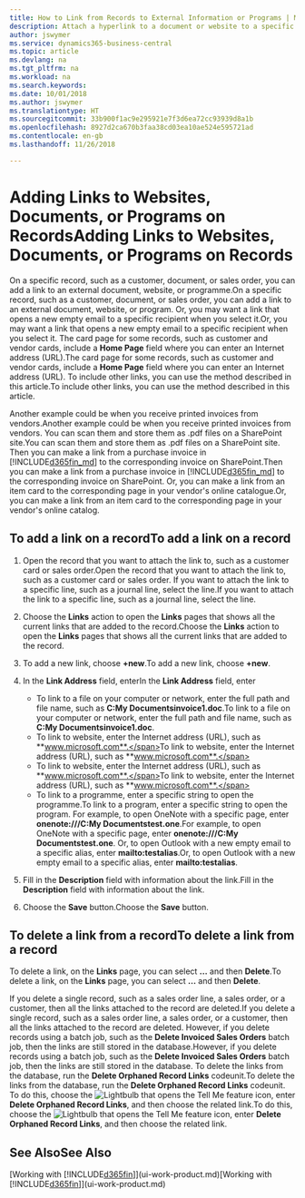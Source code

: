 ```yaml
---
title: How to Link from Records to External Information or Programs | Microsoft Docs
description: Attach a hyperlink to a document or website to a specific record, such as a customer or document.
author: jswymer
ms.service: dynamics365-business-central
ms.topic: article
ms.devlang: na
ms.tgt_pltfrm: na
ms.workload: na
ms.search.keywords: 
ms.date: 10/01/2018
ms.author: jswymer
ms.translationtype: HT
ms.sourcegitcommit: 33b900f1ac9e295921e7f3d6ea72cc93939d8a1b
ms.openlocfilehash: 8927d2ca670b3faa38cd03ea10ae524e595721ad
ms.contentlocale: en-gb
ms.lasthandoff: 11/26/2018

---
```

# <a name="adding-links-to-websites-documents-or-programs-on-records"></a><span data-ttu-id="23ffc-103">Adding Links to Websites, Documents, or Programs on Records</span><span class="sxs-lookup"><span data-stu-id="23ffc-103">Adding Links to Websites, Documents, or Programs on Records</span></span>
<span data-ttu-id="23ffc-104">On a specific record, such as a customer, document, or sales order, you can add a link to an external document, website, or programme.</span><span class="sxs-lookup"><span data-stu-id="23ffc-104">On a specific record, such as a customer, document, or sales order, you can add a link to an external document, website, or program.</span></span> <span data-ttu-id="23ffc-105">Or, you may want a link that opens a new empty email to a specific recipient when you select it.</span><span class="sxs-lookup"><span data-stu-id="23ffc-105">Or, you may want a link that opens a new empty email to a specific recipient when you select it.</span></span> <span data-ttu-id="23ffc-106">The card page for some records, such as customer and vendor cards, include a **Home Page** field where you can enter an Internet address (URL).</span><span class="sxs-lookup"><span data-stu-id="23ffc-106">The card page for some records, such as customer and vendor cards, include a **Home Page** field where you can enter an Internet address (URL).</span></span> <span data-ttu-id="23ffc-107">To include other links, you can use the method described in this article.</span><span class="sxs-lookup"><span data-stu-id="23ffc-107">To include other links, you can use the method described in this article.</span></span>

<span data-ttu-id="23ffc-108">Another example could be when you receive printed invoices from vendors.</span><span class="sxs-lookup"><span data-stu-id="23ffc-108">Another example could be when you receive printed invoices from vendors.</span></span> <span data-ttu-id="23ffc-109">You can scan them and store them as .pdf files on a SharePoint site.</span><span class="sxs-lookup"><span data-stu-id="23ffc-109">You can scan them and store them as .pdf files on a SharePoint site.</span></span> <span data-ttu-id="23ffc-110">Then you can make a link from a purchase invoice in [!INCLUDE[d365fin_md](includes/d365fin_md.md)] to the corresponding invoice on  SharePoint.</span><span class="sxs-lookup"><span data-stu-id="23ffc-110">Then you can make a link from a purchase invoice in [!INCLUDE[d365fin_md](includes/d365fin_md.md)] to the corresponding invoice on  SharePoint.</span></span> <span data-ttu-id="23ffc-111">Or, you can make a link from an item card to the corresponding page in your vendor's online catalogue.</span><span class="sxs-lookup"><span data-stu-id="23ffc-111">Or, you can make a link from an item card to the corresponding page in your vendor's online catalog.</span></span>

## <a name="to-add-a-link-on-a-record"></a><span data-ttu-id="23ffc-112">To add a link on a record</span><span class="sxs-lookup"><span data-stu-id="23ffc-112">To add a link on a record</span></span>   

1.  <span data-ttu-id="23ffc-113">Open the record that you want to attach the link to, such as a customer card or sales order.</span><span class="sxs-lookup"><span data-stu-id="23ffc-113">Open the record that you want to attach the link to, such as a customer card or sales order.</span></span> <span data-ttu-id="23ffc-114">If you want to attach the link to a specific line, such as a journal line, select the line.</span><span class="sxs-lookup"><span data-stu-id="23ffc-114">If you want to attach the link to a specific line, such as a journal line, select the line.</span></span>  

2.  <span data-ttu-id="23ffc-115">Choose the **Links** action to open the **Links** pages that shows all the current links that are added to the record.</span><span class="sxs-lookup"><span data-stu-id="23ffc-115">Choose the **Links** action to open the **Links** pages that shows all the current links that are added to the record.</span></span>

3. <span data-ttu-id="23ffc-116">To add a new link, choose **+new**.</span><span class="sxs-lookup"><span data-stu-id="23ffc-116">To add a new link, choose **+new**.</span></span>

4.  <span data-ttu-id="23ffc-117">In the **Link Address** field, enter</span><span class="sxs-lookup"><span data-stu-id="23ffc-117">In the **Link Address** field, enter</span></span>

    -   <span data-ttu-id="23ffc-118">To link to a file on your computer or network, enter the full path and file name, such as  **C:My Documentsinvoice1.doc**.</span><span class="sxs-lookup"><span data-stu-id="23ffc-118">To link to a file on your computer or network, enter the full path and file name, such as  **C:My Documentsinvoice1.doc**.</span></span>
    -   <span data-ttu-id="23ffc-119">To link to website, enter the Internet address (URL), such as **www.microsoft.com**.</span><span class="sxs-lookup"><span data-stu-id="23ffc-119">To link to website, enter the Internet address (URL), such as **www.microsoft.com**.</span></span>
    -   <span data-ttu-id="23ffc-120">To link to website, enter the Internet address (URL), such as **www.microsoft.com**.</span><span class="sxs-lookup"><span data-stu-id="23ffc-120">To link to website, enter the Internet address (URL), such as **www.microsoft.com**.</span></span>
    -   <span data-ttu-id="23ffc-121">To link to a programme, enter a specific string to open the programme.</span><span class="sxs-lookup"><span data-stu-id="23ffc-121">To link to a program, enter a specific string to open the program.</span></span> <span data-ttu-id="23ffc-122">For example, to open OneNote with a specific page, enter **onenote:///C:My Documentstest.one**.</span><span class="sxs-lookup"><span data-stu-id="23ffc-122">For example, to open OneNote with a specific page, enter **onenote:///C:My Documentstest.one**.</span></span> <span data-ttu-id="23ffc-123">Or, to open Outlook with a new empty email to a specific alias, enter **mailto:testalias**.</span><span class="sxs-lookup"><span data-stu-id="23ffc-123">Or, to open Outlook with a new empty email to a specific alias, enter **mailto:testalias**.</span></span>  

5.  <span data-ttu-id="23ffc-124">Fill in the **Description** field with information about the link.</span><span class="sxs-lookup"><span data-stu-id="23ffc-124">Fill in the **Description** field with information about the link.</span></span>  

6.  <span data-ttu-id="23ffc-125">Choose the **Save** button.</span><span class="sxs-lookup"><span data-stu-id="23ffc-125">Choose the **Save** button.</span></span>  

## <a name="to-delete-a-link-from-a-record"></a><span data-ttu-id="23ffc-126">To delete a link from a record</span><span class="sxs-lookup"><span data-stu-id="23ffc-126">To delete a link from a record</span></span>  

<span data-ttu-id="23ffc-127">To delete a link, on the **Links** page, you can select **...** and then **Delete**.</span><span class="sxs-lookup"><span data-stu-id="23ffc-127">To delete a link, on the **Links** page, you can select **...** and then **Delete**.</span></span>

<span data-ttu-id="23ffc-128">If you delete a single record, such as a sales order line, a sales order, or a customer, then all the links attached to the record are deleted.</span><span class="sxs-lookup"><span data-stu-id="23ffc-128">If you delete a single record, such as a sales order line, a sales order, or a customer, then all the links attached to the record are deleted.</span></span> <span data-ttu-id="23ffc-129">However, if you delete records using a batch job, such as the **Delete Invoiced Sales Orders** batch job, then the links are still stored in the database.</span><span class="sxs-lookup"><span data-stu-id="23ffc-129">However, if you delete records using a batch job, such as the **Delete Invoiced Sales Orders** batch job, then the links are still stored in the database.</span></span> <span data-ttu-id="23ffc-130">To delete the links from the database, run the **Delete Orphaned Record Links** codeunit.</span><span class="sxs-lookup"><span data-stu-id="23ffc-130">To delete the links from the database, run the **Delete Orphaned Record Links** codeunit.</span></span> <span data-ttu-id="23ffc-131">To do this, choose the ![Lightbulb that opens the Tell Me feature](media/ui-search/search_small.png "Tell me what you want to do") icon, enter **Delete Orphaned Record Links**, and then choose the related link.</span><span class="sxs-lookup"><span data-stu-id="23ffc-131">To do this, choose the ![Lightbulb that opens the Tell Me feature](media/ui-search/search_small.png "Tell me what you want to do") icon, enter **Delete Orphaned Record Links**, and then choose the related link.</span></span>   

<!-- ### To run delete orphaned record links  

1.  Choose the ![Lightbulb that opens the Tell Me feature](media/ui-search/search_small.png "Tell me what you want to do") icon, enter **Data Deletion**, and then choose the related link.  

2.  On the **Data Deletion** page, choose **Tasks**, and then choose **Delete Orphaned Record Links**.  -->

## <a name="see-also"></a><span data-ttu-id="23ffc-132">See Also</span><span class="sxs-lookup"><span data-stu-id="23ffc-132">See Also</span></span>  
<span data-ttu-id="23ffc-133">[Working with [!INCLUDE[d365fin](includes/d365fin_md.md)]](ui-work-product.md)</span><span class="sxs-lookup"><span data-stu-id="23ffc-133">[Working with [!INCLUDE[d365fin](includes/d365fin_md.md)]](ui-work-product.md)</span></span>  

